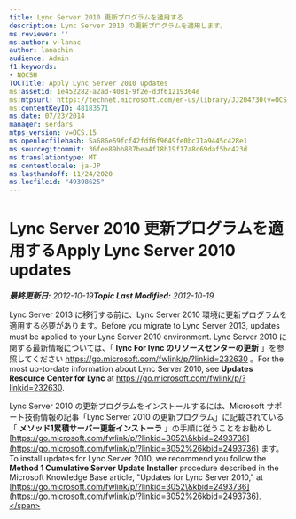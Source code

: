 ```yaml
---
title: Lync Server 2010 更新プログラムを適用する
description: Lync Server 2010 の更新プログラムを適用します。
ms.reviewer: ''
ms.author: v-lanac
author: lanachin
audience: Admin
f1.keywords:
- NOCSH
TOCTitle: Apply Lync Server 2010 updates
ms:assetid: 1e452282-a2ad-4081-9f2e-d3f61219364e
ms:mtpsurl: https://technet.microsoft.com/en-us/library/JJ204730(v=OCS.15)
ms:contentKeyID: 48183571
ms.date: 07/23/2014
manager: serdars
mtps_version: v=OCS.15
ms.openlocfilehash: 5a686e59fcf42fdf6f9649fe0bc71a9445c428e1
ms.sourcegitcommit: 36fee89bb887bea4f18b19f17a8c69daf5bc423d
ms.translationtype: MT
ms.contentlocale: ja-JP
ms.lasthandoff: 11/24/2020
ms.locfileid: "49398625"
---
```

# <a name="apply-lync-server-2010-updates"></a><span data-ttu-id="0c558-103">Lync Server 2010 更新プログラムを適用する</span><span class="sxs-lookup"><span data-stu-id="0c558-103">Apply Lync Server 2010 updates</span></span>

<div data-xmlns="http://www.w3.org/1999/xhtml">

<div class="topic" data-xmlns="http://www.w3.org/1999/xhtml" data-msxsl="urn:schemas-microsoft-com:xslt" data-cs="https://msdn.microsoft.com/">

<div data-asp="https://msdn2.microsoft.com/asp">



</div>

<div id="mainSection">

<div id="mainBody"><span data-ttu-id="0c558-104">

<span> </span></span><span class="sxs-lookup"><span data-stu-id="0c558-104">

<span> </span></span></span>

<span data-ttu-id="0c558-105">_**最終更新日:** 2012-10-19_</span><span class="sxs-lookup"><span data-stu-id="0c558-105">_**Topic Last Modified:** 2012-10-19_</span></span>

<span data-ttu-id="0c558-106">Lync Server 2013 に移行する前に、Lync Server 2010 環境に更新プログラムを適用する必要があります。</span><span class="sxs-lookup"><span data-stu-id="0c558-106">Before you migrate to Lync Server 2013, updates must be applied to your Lync Server 2010 environment.</span></span> <span data-ttu-id="0c558-107">Lync Server 2010 に関する最新情報については、「 **lync For lync のリソースセンターの更新** 」を参照してください <https://go.microsoft.com/fwlink/p/?linkid=232630> 。</span><span class="sxs-lookup"><span data-stu-id="0c558-107">For the most up-to-date information about Lync Server 2010, see **Updates Resource Center for Lync** at <https://go.microsoft.com/fwlink/p/?linkid=232630>.</span></span>

<span data-ttu-id="0c558-108">Lync Server 2010 の更新プログラムをインストールするには、Microsoft サポート技術情報の記事「Lync Server 2010 の更新プログラム」に記載されている「 **メソッド1累積サーバー更新インストーラ** 」の手順に従うことをお勧めし [https://go.microsoft.com/fwlink/p/?linkid=3052\&kbid=2493736](https://go.microsoft.com/fwlink/p/?linkid=3052%26kbid=2493736) ます。</span><span class="sxs-lookup"><span data-stu-id="0c558-108">To install updates for Lync Server 2010, we recommend you follow the **Method 1 Cumulative Server Update Installer** procedure described in the Microsoft Knowledge Base article, "Updates for Lync Server 2010," at [https://go.microsoft.com/fwlink/p/?linkid=3052\&kbid=2493736](https://go.microsoft.com/fwlink/p/?linkid=3052%26kbid=2493736).</span></span>

<span data-ttu-id="0c558-109"></div>

<span> </span>

</div>

</div>

</span><span class="sxs-lookup"><span data-stu-id="0c558-109"></div>

<span> </span>

</div>

</div>

</span></span></div>

